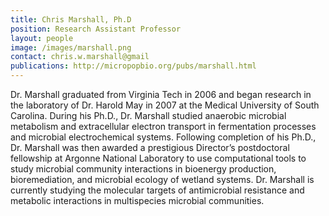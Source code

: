 ```yaml
---
title: Chris Marshall, Ph.D
position: Research Assistant Professor
layout: people
image: /images/marshall.png
contact: chris.w.marshall@gmail
publications: http://micropopbio.org/pubs/marshall.html
---
```


Dr. Marshall graduated from Virginia Tech in 2006 and began research in the laboratory of Dr. Harold May in 2007 at the Medical University of South Carolina. During his Ph.D., Dr. Marshall studied anaerobic microbial metabolism and extracellular electron transport in fermentation processes and microbial electrochemical systems. Following completion of his Ph.D., Dr. Marshall was then awarded a prestigious Director’s postdoctoral fellowship at Argonne National Laboratory to use computational tools to study microbial community interactions in bioenergy production, bioremediation, and microbial ecology of wetland systems. Dr. Marshall is currently studying the molecular targets of antimicrobial resistance and metabolic interactions in multispecies microbial communities. 